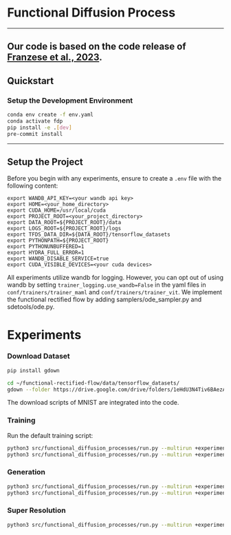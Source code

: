 # Functional Diffusion Process

---
Our code is based on the code release of [Franzese et al., 2023](https://github.com/giulio98/functional-diffusion-processes). 
---

## Quickstart

### Setup the Development Environment

```bash
conda env create -f env.yaml
conda activate fdp
pip install -e .[dev]
pre-commit install
```
---

## Setup the Project
Before you begin with any experiments, ensure to create a `.env` file with the following content:
```plaintext
export WANDB_API_KEY=<your wandb api key>
export HOME=<your_home_directory>
export CUDA_HOME=/usr/local/cuda
export PROJECT_ROOT=<your_project_directory>
export DATA_ROOT=${PROJECT_ROOT}/data
export LOGS_ROOT=${PROJECT_ROOT}/logs
export TFDS_DATA_DIR=${DATA_ROOT}/tensorflow_datasets
export PYTHONPATH=${PROJECT_ROOT}
export PYTHONUNBUFFERED=1
export HYDRA_FULL_ERROR=1
export WANDB_DISABLE_SERVICE=true
export CUDA_VISIBLE_DEVICES=<your cuda devices>
```
All experiments utilize wandb for logging. However, you can opt out of using wandb by setting `trainer_logging.use_wandb=False` in the yaml files in `conf/trainers/trainer_maml` and `conf/trainers/trainer_vit`. We implement the functional rectified flow by adding samplers/ode_sampler.py and sdetools/ode.py.

# Experiments
### Download Dataset
```bash
pip install gdown
```
```bash
cd ~/functional-rectified-flow/data/tensorflow_datasets/
gdown --folder https://drive.google.com/drive/folders/1eHdU3N4Tiv6BAezAAI7LAvJTItIF8GD2?usp=share_link
```
The download scripts of MNIST are integrated into the code.

### Training
Run the default training script:

```bash
python3 src/functional_diffusion_processes/run.py --multirun +experiments_maml=exp_mnist_frf
python3 src/functional_diffusion_processes/run.py --multirun +experiments_vit=exp_celeba_frf
```
### Generation
```bash
python3 src/functional_diffusion_processes/run.py --multirun +experiments_maml=eval_mnist_frf
python3 src/functional_diffusion_processes/run.py --multirun +experiments_vit=eval_celeba_frf
```
### Super Resolution
```bash
python3 src/functional_diffusion_processes/run.py --multirun +experiments_maml=eval_mnist_ss
```

